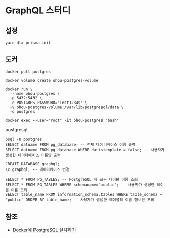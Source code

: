 # GraphQL 스터디

## 설정

```shell
yarn dlx prisma init
```

## 도커

```shell
docker pull postgres

docker volume create ohou-postgres-volume

docker run \
  --name ohou-postgres \
  -p 5432:5432 \
  -e POSTGRES_PASSWORD="Test1234$" \
  -v ohou-postgres-volume:/var/lib/postgresql/data \
  -d postgres

docker exec --user="root" -it ohou-postgres "bash"
```

postgresql

```shell
psql -U postgres
SELECT datname FROM pg_database; -- 전체 데이터베이스 이름 출력
SELECT datname FROM pg_database WHERE datistemplate = false; -- 사용자가 생성한 데이터베이스 이름만 출력

CREATE DATABASE graphql;
\c graphql; -- 데이터베이스 변경

SELECT * FROM PG_TABLES; -- PostgreSQL 내 모든 테이블 이름 조회
SELECT * FROM PG_TABLES WHERE schemaname='public'; -- 사용자가 생성한 테이블 이름 조회
SELECT table_name FROM information_schema.tables WHERE table_schema = 'public' ORDER BY table_name; -- 사용자가 생성한 테이블의 이름 정보만 조회
```

## 참조

- [Docker에 PostgreSQL 설치하기](https://xeppetto.github.io/%EC%86%8C%ED%94%84%ED%8A%B8%EC%9B%A8%EC%96%B4/WSL-and-Docker/15-Docker-PostGreSQL/)
